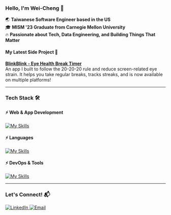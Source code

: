 ### Hello, I'm Wei-Cheng 👋  

🌏 **Taiwanese Software Engineer based in the US**  
🎓 **MISM '23 Graduate from Carnegie Mellon University**  
🔥 **Passionate about Tech, Data Engineering, and Building Things That Matter**  

#### My Latest Side Project 🚀  
**[BlinkBlink - Eye Health Break Timer](https://blinkblinkapp.github.io/)**  
An app I built to follow the 20-20-20 rule and reduce screen-related eye strain. It helps you take regular breaks, tracks streaks, and is now available on multiple platforms!  

---

### Tech Stack 🛠️  

#### ⚡ Web & App Development  
[![My Skills](https://skillicons.dev/icons?i=django,nest,express,react,vue,nodejs,electron,mysql,postgres,mongodb&perline=10)](https://skillicons.dev)  

#### ⚡ Languages  
[![My Skills](https://skillicons.dev/icons?i=py,java,js,typescript,go&perline=10)](https://skillicons.dev)  

#### ⚡ DevOps & Tools  
[![My Skills](https://skillicons.dev/icons?i=git,docker,kubernetes,heroku,aws,postman,githubactions,elasticsearch,redis&perline=10)](https://skillicons.dev)  

---

### Let's Connect! 📬  
<p>
	<a href="https://www.linkedin.com/in/weichengh/" target="_blank">
		<img alt="LinkedIn" src="https://img.shields.io/badge/LinkedIn-0077B5?style=for-the-badge&logo=linkedin&logoColor=white" />
	</a>
	<a href="mailto:andywh1996@gmail.com">
		<img alt="Email" src="https://img.shields.io/badge/Gmail-D14836?style=for-the-badge&logo=gmail&logoColor=white"/>
	</a>
</p>
